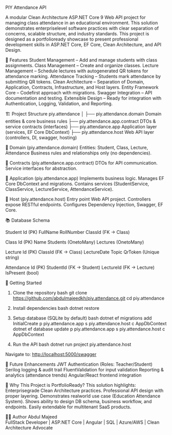  PIY Attendance API

A modular Clean Architecture ASP.NET Core 9 Web API project for managing class attendance in an educational environment. This solution demonstrates enterpriselevel software practices with clear separation of concerns, scalable structure, and industry standards. 
This project is designed as a portfolioready showcase to present professional development skills in ASP.NET Core, EF Core, Clean Architecture, and API Design.

 📌 Features
 Student Management – Add and manage students with class assignments.
 Class Management – Create and organize classes.
 Lecture Management – Schedule lectures with autogenerated QR tokens for attendance marking.
 Attendance Tracking – Students mark attendance by submitting QR tokens.
 Clean Architecture – Separation of Domain, Application, Contracts, Infrastructure, and Host layers.
 Entity Framework Core – Codefirst approach with migrations.
 Swagger Integration – API documentation and testing.
 Extensible Design – Ready for integration with Authentication, Logging, Validation, and Reporting.
 
 
 🏗️ Project Structure
piy.attendance
│
├── piy.attendance.domain         Domain entities & core business rules
├── piy.attendance.app.contract   DTOs & service contracts (interfaces)
├── piy.attendance.app            Application layer (services, EF Core DbContext)
├── piy.attendance.host           Web API layer (controllers, DI, swagger, hosting)


 🔹 Domain (piy.attendance.domain)
 Entities: Student, Class, Lecture, Attendance
 Business rules and relationships only (no dependencies).
 

 🔹 Contracts (piy.attendance.app.contract)
 DTOs for API communication.
 Service interfaces for abstraction.
 

 🔹 Application (piy.attendance.app)
 Implements business logic.
 Manages EF Core DbContext and migrations.
 Contains services (StudentService, ClassService, LectureService, AttendanceService).
 

 🔹 Host (piy.attendance.host)
 Entry point Web API project.
 Controllers expose RESTful endpoints.
 Configures Dependency Injection, Swagger, EF Core.
 

 📚 Database Schema
 

 Student
 Id (PK)
 FullName
 RollNumber
 ClassId (FK → Class)

 Class
 Id (PK)
 Name
 Students (OnetoMany)
 Lectures (OnetoMany)

 Lecture
 Id (PK)
 ClassId (FK → Class)
 LectureDate
 Topic
 QrToken (Unique string)

 Attendance
 Id (PK)
 StudentId (FK → Student)
 LectureId (FK → Lecture)
 IsPresent (bool)

 🚀 Getting Started
 1. Clone the repository
bash
git clone https://github.com/abdulmajeedkh/piy.attendance.git
cd piy.attendance

 2. Install dependencies
bash
dotnet restore

 3. Setup database (SQLite by default)
bash
dotnet ef migrations add InitialCreate p piy.attendance.app s piy.attendance.host c AppDbContext
dotnet ef database update p piy.attendance.app s piy.attendance.host c AppDbContext

 4. Run the API
bash
dotnet run project piy.attendance.host


Navigate to: [http://localhost:5000/swagger](http://localhost:5000/swagger)

 🔮 Future Enhancements
JWT Authentication (Roles: Teacher/Student)
Serilog logging & audit trail
FluentValidation for input validation
Reporting & analytics (attendance trends)
Angular/React frontend integration


 🎯 Why This Project is PortfolioReady?
This solution highlights:
 Enterprisegrade Clean Architecture practices.
 Professional API design with proper layering.
 Demonstrates realworld use case (Education Attendance System).
 Shows ability to design DB schema, business workflow, and endpoints.
 Easily extendable for multitenant SaaS products.


 👨‍💻 Author
Abdul Majeed  
FullStack Developer | ASP.NET Core | Angular | SQL | Azure/AWS | Clean Architecture Advocate
